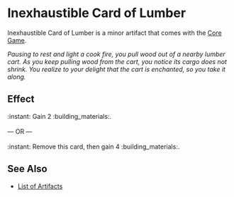# Inexhaustible Card of Lumber

Inexhaustible Card of Lumber is a minor artifact that comes with the [Core Game](../content.md).

*Pausing to rest and light a cook fire, you pull wood out of a nearby lumber cart. As you keep pulling wood from the cart, you notice its cargo does not shrink. You realize to your delight that the cart is enchanted, so you take it along.*


## Effect

:instant: Gain 2 :building_materials:.<br><br>— OR —<br><br>:instant: Remove this card, then gain 4 :building_materials:.


## See Also

- [List of Artifacts](../artifacts.md)
